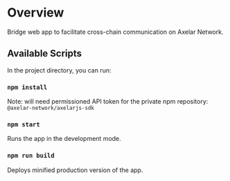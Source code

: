 # Overview

Bridge web app to facilitate cross-chain communication on Axelar Network.

## Available Scripts

In the project directory, you can run:

### `npm install`

Note: will need permissioned API token for the private npm repository: `@axelar-network/axelarjs-sdk`

### `npm start`

Runs the app in the development mode.

### `npm run build`

Deploys minified production version of the app.